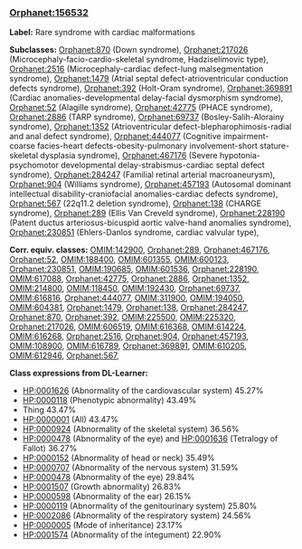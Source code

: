 
### [Orphanet:156532](http://www.orpha.net/ORDO/Orphanet_156532)
**Label:** Rare syndrome with cardiac malformations

**Subclasses:** [Orphanet:870](http://www.orpha.net/ORDO/Orphanet_870) (Down syndrome), [Orphanet:217026](http://www.orpha.net/ORDO/Orphanet_217026) (Microcephaly-facio-cardio-skeletal syndrome, Hadziselimovic type), [Orphanet:2516](http://www.orpha.net/ORDO/Orphanet_2516) (Microcephaly-cardiac defect-lung malsegmentation syndrome), [Orphanet:1479](http://www.orpha.net/ORDO/Orphanet_1479) (Atrial septal defect-atrioventricular conduction defects syndrome), [Orphanet:392](http://www.orpha.net/ORDO/Orphanet_392) (Holt-Oram syndrome), [Orphanet:369891](http://www.orpha.net/ORDO/Orphanet_369891) (Cardiac anomalies-developmental delay-facial dysmorphism syndrome), [Orphanet:52](http://www.orpha.net/ORDO/Orphanet_52) (Alagille syndrome), [Orphanet:42775](http://www.orpha.net/ORDO/Orphanet_42775) (PHACE syndrome), [Orphanet:2886](http://www.orpha.net/ORDO/Orphanet_2886) (TARP syndrome), [Orphanet:69737](http://www.orpha.net/ORDO/Orphanet_69737) (Bosley-Salih-Alorainy syndrome), [Orphanet:1352](http://www.orpha.net/ORDO/Orphanet_1352) (Atrioventricular defect-blepharophimosis-radial and anal defect syndrome), [Orphanet:444077](http://www.orpha.net/ORDO/Orphanet_444077) (Cognitive impairment-coarse facies-heart defects-obesity-pulmonary involvement-short stature-skeletal dysplasia syndrome), [Orphanet:467176](http://www.orpha.net/ORDO/Orphanet_467176) (Severe hypotonia-psychomotor developmental delay-strabismus-cardiac septal defect syndrome), [Orphanet:284247](http://www.orpha.net/ORDO/Orphanet_284247) (Familial retinal arterial macroaneurysm), [Orphanet:904](http://www.orpha.net/ORDO/Orphanet_904) (Williams syndrome), [Orphanet:457193](http://www.orpha.net/ORDO/Orphanet_457193) (Autosomal dominant intellectual disability-craniofacial anomalies-cardiac defects syndrome), [Orphanet:567](http://www.orpha.net/ORDO/Orphanet_567) (22q11.2 deletion syndrome), [Orphanet:138](http://www.orpha.net/ORDO/Orphanet_138) (CHARGE syndrome), [Orphanet:289](http://www.orpha.net/ORDO/Orphanet_289) (Ellis Van Creveld syndrome), [Orphanet:228190](http://www.orpha.net/ORDO/Orphanet_228190) (Patent ductus arteriosus-bicuspid aortic valve-hand anomalies syndrome), [Orphanet:230851](http://www.orpha.net/ORDO/Orphanet_230851) (Ehlers-Danlos syndrome, cardiac valvular type), 

**Corr. equiv. classes:** [OMIM:142900](http://purl.obolibrary.org/obo/OMIM_142900), [Orphanet:289](http://www.orpha.net/ORDO/Orphanet_289), [Orphanet:467176](http://www.orpha.net/ORDO/Orphanet_467176), [Orphanet:52](http://www.orpha.net/ORDO/Orphanet_52), [OMIM:188400](http://purl.obolibrary.org/obo/OMIM_188400), [OMIM:601355](http://purl.obolibrary.org/obo/OMIM_601355), [OMIM:600123](http://purl.obolibrary.org/obo/OMIM_600123), [Orphanet:230851](http://www.orpha.net/ORDO/Orphanet_230851), [OMIM:190685](http://purl.obolibrary.org/obo/OMIM_190685), [OMIM:601536](http://purl.obolibrary.org/obo/OMIM_601536), [Orphanet:228190](http://www.orpha.net/ORDO/Orphanet_228190), [OMIM:617088](http://purl.obolibrary.org/obo/OMIM_617088), [Orphanet:42775](http://www.orpha.net/ORDO/Orphanet_42775), [Orphanet:2886](http://www.orpha.net/ORDO/Orphanet_2886), [Orphanet:1352](http://www.orpha.net/ORDO/Orphanet_1352), [OMIM:214800](http://purl.obolibrary.org/obo/OMIM_214800), [OMIM:118450](http://purl.obolibrary.org/obo/OMIM_118450), [OMIM:192430](http://purl.obolibrary.org/obo/OMIM_192430), [Orphanet:69737](http://www.orpha.net/ORDO/Orphanet_69737), [OMIM:616816](http://purl.obolibrary.org/obo/OMIM_616816), [Orphanet:444077](http://www.orpha.net/ORDO/Orphanet_444077), [OMIM:311900](http://purl.obolibrary.org/obo/OMIM_311900), [OMIM:194050](http://purl.obolibrary.org/obo/OMIM_194050), [OMIM:604381](http://purl.obolibrary.org/obo/OMIM_604381), [Orphanet:1479](http://www.orpha.net/ORDO/Orphanet_1479), [Orphanet:138](http://www.orpha.net/ORDO/Orphanet_138), [Orphanet:284247](http://www.orpha.net/ORDO/Orphanet_284247), [Orphanet:870](http://www.orpha.net/ORDO/Orphanet_870), [Orphanet:392](http://www.orpha.net/ORDO/Orphanet_392), [OMIM:225500](http://purl.obolibrary.org/obo/OMIM_225500), [OMIM:225320](http://purl.obolibrary.org/obo/OMIM_225320), [Orphanet:217026](http://www.orpha.net/ORDO/Orphanet_217026), [OMIM:606519](http://purl.obolibrary.org/obo/OMIM_606519), [OMIM:616368](http://purl.obolibrary.org/obo/OMIM_616368), [OMIM:614224](http://purl.obolibrary.org/obo/OMIM_614224), [OMIM:616268](http://purl.obolibrary.org/obo/OMIM_616268), [Orphanet:2516](http://www.orpha.net/ORDO/Orphanet_2516), [Orphanet:904](http://www.orpha.net/ORDO/Orphanet_904), [Orphanet:457193](http://www.orpha.net/ORDO/Orphanet_457193), [OMIM:108900](http://purl.obolibrary.org/obo/OMIM_108900), [OMIM:616789](http://purl.obolibrary.org/obo/OMIM_616789), [Orphanet:369891](http://www.orpha.net/ORDO/Orphanet_369891), [OMIM:610205](http://purl.obolibrary.org/obo/OMIM_610205), [OMIM:612946](http://purl.obolibrary.org/obo/OMIM_612946), [Orphanet:567](http://www.orpha.net/ORDO/Orphanet_567), 

**Class expressions from DL-Learner:**

- [HP:0001626](http://purl.obolibrary.org/obo/HP_0001626) (Abnormality of the cardiovascular system) 45.27%
- [HP:0000118](http://purl.obolibrary.org/obo/HP_0000118) (Phenotypic abnormality) 43.49%
- Thing 43.47%
- [HP:0000001](http://purl.obolibrary.org/obo/HP_0000001) (All) 43.47%
- [HP:0000924](http://purl.obolibrary.org/obo/HP_0000924) (Abnormality of the skeletal system) 36.56%
- [HP:0000478](http://purl.obolibrary.org/obo/HP_0000478) (Abnormality of the eye) and [HP:0001636](http://purl.obolibrary.org/obo/HP_0001636) (Tetralogy of Fallot) 36.27%
- [HP:0000152](http://purl.obolibrary.org/obo/HP_0000152) (Abnormality of head or neck) 35.49%
- [HP:0000707](http://purl.obolibrary.org/obo/HP_0000707) (Abnormality of the nervous system) 31.59%
- [HP:0000478](http://purl.obolibrary.org/obo/HP_0000478) (Abnormality of the eye) 29.84%
- [HP:0001507](http://purl.obolibrary.org/obo/HP_0001507) (Growth abnormality) 26.83%
- [HP:0000598](http://purl.obolibrary.org/obo/HP_0000598) (Abnormality of the ear) 26.15%
- [HP:0000119](http://purl.obolibrary.org/obo/HP_0000119) (Abnormality of the genitourinary system) 25.80%
- [HP:0002086](http://purl.obolibrary.org/obo/HP_0002086) (Abnormality of the respiratory system) 24.56%
- [HP:0000005](http://purl.obolibrary.org/obo/HP_0000005) (Mode of inheritance) 23.17%
- [HP:0001574](http://purl.obolibrary.org/obo/HP_0001574) (Abnormality of the integument) 22.90%


